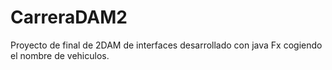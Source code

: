 # CarreraDAM2
Proyecto de final de 2DAM de  interfaces desarrollado con java Fx cogiendo el nombre de vehiculos.
